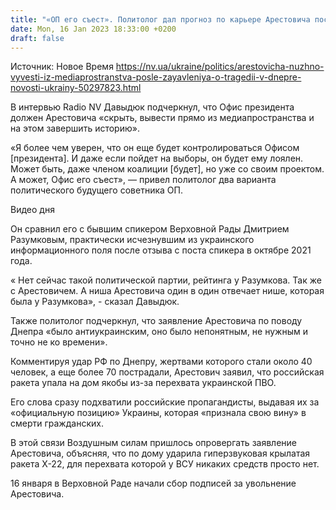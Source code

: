 ```yaml
---
title: "«ОП его съест». Политолог дал прогноз по карьере Арестовича после скандального заявления о Днепре"
date: Mon, 16 Jan 2023 18:33:00 +0200
draft: false
---
```

Источник: Новое Время https://nv.ua/ukraine/politics/arestovicha-nuzhno-vyvesti-iz-mediaprostranstva-posle-zayavleniya-o-tragedii-v-dnepre-novosti-ukrainy-50297823.html


В интервью Radio NV Давыдюк подчеркнул, что Офис президента должен Арестовича «скрыть, вывести прямо из медиапространства и на этом завершить историю».

«Я более чем уверен, что он еще будет контролироваться Офисом [президента]. И даже если пойдет на выборы, он будет ему лоялен. Может быть, даже членом коалиции [будет], но уже со своим проектом. А может, Офис его съест», — привел политолог два варианта политического будущего советника ОП.

  Видео дня   

Он сравнил его с бывшим спикером Верховной Рады Дмитрием Разумковым, практически исчезнувшим из украинского информационного поля после отзыва с поста спикера в октябре 2021 года.

« Нет сейчас такой политической партии, рейтинга у Разумкова. Так же с Арестовичем. А ниша Арестовича один в один отвечает нише, которая была у Разумкова», - сказал Давыдюк.

Также политолог подчеркнул, что заявление Арестовича по поводу Днепра «было антиукраинским, оно было непонятным, не нужным и точно не ко времени».

Комментируя удар РФ по Днепру, жертвами которого стали около 40 человек, а еще более 70 пострадали, Арестович заявил, что российская ракета упала на дом якобы из-за перехвата украинской ПВО.

Его слова сразу подхватили российские пропагандисты, выдавая их за «официальную позицию» Украины, которая «признала свою вину» в смерти гражданских.

В этой связи Воздушным силам пришлось опровергать заявление Арестовича, объясняя, что по дому ударила гиперзвуковая крылатая ракета Х-22, для перехвата которой у ВСУ никаких средств просто нет.

16 января в Верховной Раде начали сбор подписей за увольнение Арестовича.
